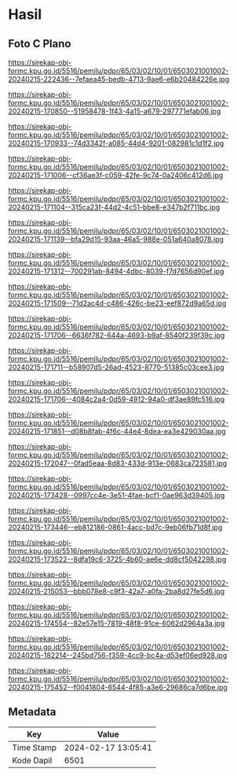 # Hasil

## Foto C Plano

https://sirekap-obj-formc.kpu.go.id/5516/pemilu/pdpr/65/03/02/10/01/6503021001002-20240215-222436--7efaea45-bedb-4713-9ae6-e6b20484226e.jpg

https://sirekap-obj-formc.kpu.go.id/5516/pemilu/pdpr/65/03/02/10/01/6503021001002-20240215-170850--51958478-1f43-4a15-a679-297771efab06.jpg

https://sirekap-obj-formc.kpu.go.id/5516/pemilu/pdpr/65/03/02/10/01/6503021001002-20240215-170933--74d3342f-a085-44d4-9201-082981c1d1f2.jpg

https://sirekap-obj-formc.kpu.go.id/5516/pemilu/pdpr/65/03/02/10/01/6503021001002-20240215-171006--cf36ae3f-c059-42fe-9c74-0a2406c412d6.jpg

https://sirekap-obj-formc.kpu.go.id/5516/pemilu/pdpr/65/03/02/10/01/6503021001002-20240215-171104--315ca23f-44d2-4c51-bbe8-e347b2f711bc.jpg

https://sirekap-obj-formc.kpu.go.id/5516/pemilu/pdpr/65/03/02/10/01/6503021001002-20240215-171139--bfa29d15-93aa-46a5-988e-051a640a8078.jpg

https://sirekap-obj-formc.kpu.go.id/5516/pemilu/pdpr/65/03/02/10/01/6503021001002-20240215-171312--700291ab-8494-4dbc-8039-f7d7656d90ef.jpg

https://sirekap-obj-formc.kpu.go.id/5516/pemilu/pdpr/65/03/02/10/01/6503021001002-20240215-171509--71d2ac4d-c486-426c-be23-eef872d9a65d.jpg

https://sirekap-obj-formc.kpu.go.id/5516/pemilu/pdpr/65/03/02/10/01/6503021001002-20240215-171706--6636f782-644a-4693-b9af-8540f239f39c.jpg

https://sirekap-obj-formc.kpu.go.id/5516/pemilu/pdpr/65/03/02/10/01/6503021001002-20240215-171711--b58907d5-26ad-4523-8770-51385c03cee3.jpg

https://sirekap-obj-formc.kpu.go.id/5516/pemilu/pdpr/65/03/02/10/01/6503021001002-20240215-171706--4084c2a4-0d59-4912-94a0-df3ae89fc516.jpg

https://sirekap-obj-formc.kpu.go.id/5516/pemilu/pdpr/65/03/02/10/01/6503021001002-20240215-171851--d08b8fab-4f6c-44e4-8dea-ea3e429030aa.jpg

https://sirekap-obj-formc.kpu.go.id/5516/pemilu/pdpr/65/03/02/10/01/6503021001002-20240215-172047--0fad5eaa-8d83-433d-913e-0683ca723581.jpg

https://sirekap-obj-formc.kpu.go.id/5516/pemilu/pdpr/65/03/02/10/01/6503021001002-20240215-173428--0997cc4e-3e51-4fae-bcf1-0ae963d39405.jpg

https://sirekap-obj-formc.kpu.go.id/5516/pemilu/pdpr/65/03/02/10/01/6503021001002-20240215-173446--eb812186-0861-4acc-bd7c-9eb06fb71d8f.jpg

https://sirekap-obj-formc.kpu.go.id/5516/pemilu/pdpr/65/03/02/10/01/6503021001002-20240215-173522--8dfa19c6-3725-4b60-ae6e-dd8cf5042298.jpg

https://sirekap-obj-formc.kpu.go.id/5516/pemilu/pdpr/65/03/02/10/01/6503021001002-20240215-215053--bbb078e8-c9f3-42a7-a0fa-2ba8d27fe5d6.jpg

https://sirekap-obj-formc.kpu.go.id/5516/pemilu/pdpr/65/03/02/10/01/6503021001002-20240215-174554--82e57e15-7819-48f8-91ce-6062d2964a3a.jpg

https://sirekap-obj-formc.kpu.go.id/5516/pemilu/pdpr/65/03/02/10/01/6503021001002-20240215-182214--245bd756-f359-4cc9-bc4a-d53ef06ed928.jpg

https://sirekap-obj-formc.kpu.go.id/5516/pemilu/pdpr/65/03/02/10/01/6503021001002-20240215-175452--f0041804-6544-4f85-a3e6-29686ca7d6be.jpg


## Metadata

| Key        | Value               |
| ---------- | ------------------- |
| Time Stamp | 2024-02-17 13:05:41 |
| Kode Dapil | 6501                |



